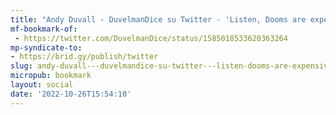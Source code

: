 ```yaml
---
title: "Andy Duvall - DuvelmanDice su Twitter - 'Listen, Dooms are expensive No one is handing them out to your kids for free https - //t.co/ZYDLWDO6tl' / Twitter"
mf-bookmark-of:
 - https://twitter.com/DuvelmanDice/status/1585018533620363264
mp-syndicate-to:
- https://brid.gy/publish/twitter
slug: andy-duvall---duvelmandice-su-twitter---listen-dooms-are-expensive-no-one-is-handing-them-out-to-your-kids-for-free-https---tcozydlwdo6tl--twitter
micropub: bookmark
layout: social
date: '2022-10-26T15:54:10'
---
```

